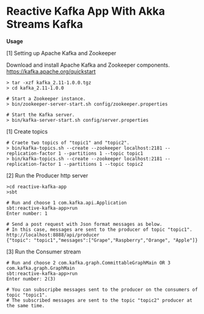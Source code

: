 # Reactive Kafka App With Akka Streams Kafka


**Usage** 

 [1] Setting up Apache Kafka and Zookeeper

Download and install Apache Kafka and Zookeeper components.
https://kafka.apache.org/quickstart

    > tar -xzf kafka_2.11-1.0.0.tgz
    > cd kafka_2.11-1.0.0
    
    # Start a Zookeeper instance.
    > bin/zookeeper-server-start.sh config/zookeeper.properties
    
    # Start the Kafka server.
    > bin/kafka-server-start.sh config/server.properties
    
 [1] Create topics 

    # Craete two topics of "topic1" and "topic2".
    > bin/kafka-topics.sh --create --zookeeper localhost:2181 --replication-factor 1 --partitions 1 --topic topic1 
    > bin/kafka-topics.sh --create --zookeeper localhost:2181 --replication-factor 1 --partitions 1 --topic topic2 

 [2] Run the Producer http server 

    >cd reactive-kafka-app
    >sbt
    
    # Run and choose 1 com.kafka.api.Application
    sbt:reactive-kafka-app>run
    Enter number: 1
    
    # Send a post request with Json format messages as below.
    # In this case, messages are sent to the producer of topic "topic1".
    http://localhost:8888/api/producer
    {"topic": "topic1","messages":["Grape","Raspberry","Orange", "Apple"]}
    
 [3] Run the Consumer stream 
    
    # Run and choose 2 com.kafka.graph.CommittableGraphMain OR 3 com.kafka.graph.GraphMain
    sbt:reactive-kafka-app>run
    Enter number: 2(3)
    
    # You can subscripbe messages sent to the producer on the consumers of topic "topic1".
    # The subscribed messages are sent to the topic "topic2" producer at the same time.

